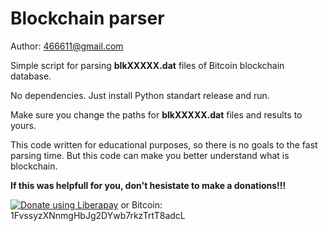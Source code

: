 Blockchain parser
=================

Author: <466611@gmail.com>

Simple script for parsing **blkXXXXX.dat** files of Bitcoin blockchain database.

No dependencies. Just install Python standart release and run.

Make sure you change the paths for **blkXXXXX.dat** files and results to yours.

This code written for educational purposes, so there is no goals to the fast parsing time. But this code can make you better understand what is blockchain.

**If this was helpfull for you, don't hesistate to make a donations!!!**

<noscript><a href="https://liberapay.com/ragestack/donate"><img alt="Donate using Liberapay" src="https://liberapay.com/assets/widgets/donate.svg"></a></noscript> or Bitcoin: 1FvssyzXNnmgHbJg2DYwb7rkzTrtT8adcL

